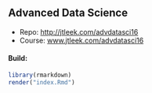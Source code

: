 ## Advanced Data Science

* Repo: http://jtleek.com/advdatasci16
* Course: www.jtleek.com/advdatasci16

#### Build:

```r
library(rmarkdown)
render("index.Rmd")
```